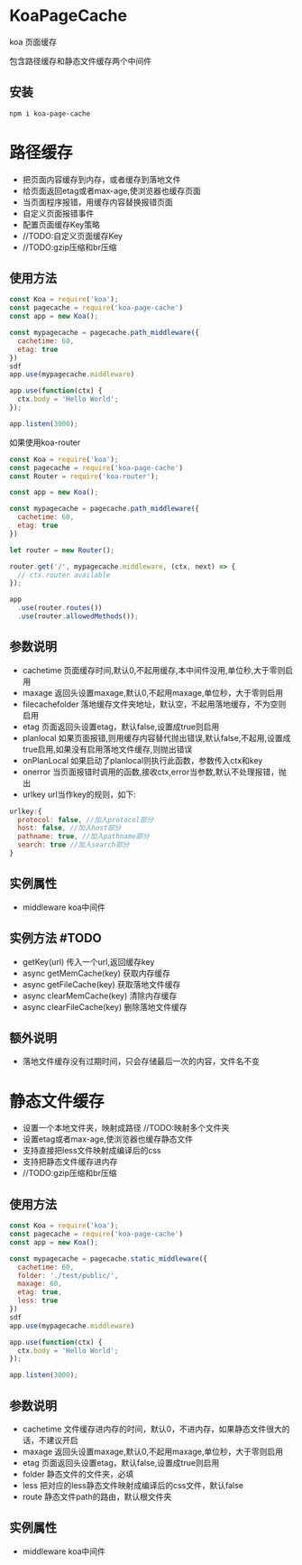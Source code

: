 # KoaPageCache

koa 页面缓存

包含路径缓存和静态文件缓存两个中间件

## 安装

```bash
npm i koa-page-cache
```

# 路径缓存

* 把页面内容缓存到内存，或者缓存到落地文件
* 给页面返回etag或者max-age,使浏览器也缓存页面
* 当页面程序报错，用缓存内容替换报错页面
* 自定义页面报错事件
* 配置页面缓存Key策略
* //TODO:自定义页面缓存Key
* //TODO:gzip压缩和br压缩


## 使用方法

```js
const Koa = require('koa');
const pagecache = require('koa-page-cache')
const app = new Koa();

const mypagecache = pagecache.path_middleware({
  cachetime: 60,
  etag: true
})
sdf
app.use(mypagecache.middleware)

app.use(function(ctx) {
  ctx.body = 'Hello World';
});

app.listen(3000);

```

如果使用koa-router
```js
const Koa = require('koa');
const pagecache = require('koa-page-cache')
const Router = require('koa-router');

const app = new Koa();

const mypagecache = pagecache.path_middleware({
  cachetime: 60,
  etag: true
})

let router = new Router();

router.get('/', mypagecache.middleware, (ctx, next) => {
  // ctx.router available
});

app
  .use(router.routes())
  .use(router.allowedMethods());
```

## 参数说明

* cachetime 页面缓存时间,默认0,不起用缓存,本中间件没用,单位秒,大于零则启用
* maxage 返回头设置maxage,默认0,不起用maxage,单位秒，大于零则启用
* filecachefolder 落地缓存文件夹地址，默认空，不起用落地缓存，不为空则启用
* etag 页面返回头设置etag，默认false,设置成true则启用
* planlocal 如果页面报错,则用缓存内容替代抛出错误,默认false,不起用,设置成true启用,如果没有启用落地文件缓存,则抛出错误
* onPlanLocal 如果启动了planlocal则执行此函数，参数传入ctx和key
* onerror 当页面报错时调用的函数,接收ctx,error当参数,默认不处理报错，抛出
* urlkey url当作key的规则，如下:

```js
urlkey:{
  protocol: false, //加入protocol部分
  host: false, //加入host部分
  pathname: true, //加入pathname部分
  search: true //加入search部分
}
```

## 实例属性

* middleware koa中间件

## 实例方法 #TODO

* getKey(url) 传入一个url,返回缓存key
* async getMemCache(key) 获取内存缓存
* async getFileCache(key) 获取落地文件缓存
* async clearMemCache(key) 清除内存缓存
* async clearFileCache(key) 删除落地文件缓存

## 额外说明

* 落地文件缓存没有过期时间，只会存储最后一次的内容，文件名不变


# 静态文件缓存

* 设置一个本地文件夹，映射成路径 //TODO:映射多个文件夹
* 设置etag或者max-age,使浏览器也缓存静态文件
* 支持直接把less文件映射成编译后的css
* 支持把静态文件缓存进内存
* //TODO:gzip压缩和br压缩


## 使用方法

```js
const Koa = require('koa');
const pagecache = require('koa-page-cache')
const app = new Koa();

const mypagecache = pagecache.static_middleware({
  cachetime: 60,
  folder: './test/public/',
  maxage: 60,
  etag: true,
  less: true
})
sdf
app.use(mypagecache.middleware)

app.use(function(ctx) {
  ctx.body = 'Hello World';
});

app.listen(3000);

```


## 参数说明

* cachetime 文件缓存进内存的时间，默认0，不进内存，如果静态文件很大的话，不建议开启
* maxage 返回头设置maxage,默认0,不起用maxage,单位秒，大于零则启用
* etag 页面返回头设置etag，默认false,设置成true则启用
* folder 静态文件的文件夹，必填
* less 把对应的less静态文件映射成编译后的css文件，默认false
* route 静态文件path的路由，默认根文件夹


## 实例属性

* middleware koa中间件
